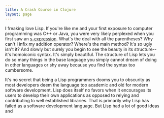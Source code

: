 ```yaml
---
title: A Crash Course in Clojure
layout: page
---
```


I freaking love Lisp. If you're like me and your first exposure to computer
programming was C++ or Java, you were very likely perplexed when you first saw
an [s-expression](https://en.wikipedia.org/wiki/S-expression). What's the deal
with all the parentheses? Why can't I infix my addition operator? Where's the
main method? It's so ugly isn't it? And slowly but surely you begin to see the
beauty in its structure--it's homoiconic syntax. It's simply beautiful. The
structure of Lisp lets you do so many things in the base language you simply
cannot dream of doing in other languages or shy away because you find the syntax
too cumbersome. 

It's no secret that being a Lisp programmers dooms you to obscurity as most
developers deem the language too academic and old for modern software
development. Lisp does itself no favors when it encourages its users to develop
their own applications as opposed to relying and contributing to well
established libraries. That is primarily why Lisp has failed as a software
development language. But Lisp had a lot of good ideas and 
